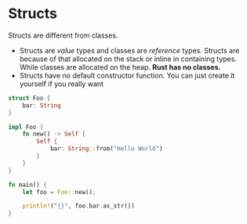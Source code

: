 # Structs

Structs are different from classes. 
- Structs are  _value_ types and classes are _reference_ types. Structs are because of that allocated on the stack or inline in containing types. While classes are allocated on the heap. __Rust has no classes.__
- Structs have no default constructor function. You can just create it yourself if you really want

```rust
struct Foo {
    bar: String
}

impl Foo {
    fn new() -> Self {
        Self {
            bar: String::from("Hello World")
        }
    }
}

fn main() {
    let foo = Foo::new();

    println!("{}", foo.bar.as_str())
}
```